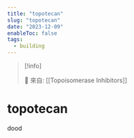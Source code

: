 ```yaml
---
title: "topotecan"
slug: "topotecan"
date: "2023-12-09"
enableToc: false
tags:
  - building
---
```


> [!info]
>
> 🌱 來自: [[Topoisomerase Inhibitors]]

# topotecan


dood
